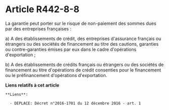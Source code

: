 # Article R442-8-8

La garantie peut porter sur le risque de non-paiement des sommes dues par des entreprises françaises :

a) A des établissements de crédit, des entreprises d'assurance français ou étrangers ou des sociétés de financement  au titre
des cautions, garanties ou contre-garanties émises par eux dans le cadre d'opérations d'exportation ;

b) A des établissements de crédits français ou étrangers ou des sociétés de financement  au titre d'opérations de crédit
consenties pour le financement ou le préfinancement d'opérations d'exportation.

**Liens relatifs à cet article**

	**Liens**:

	  - DEPLACE: Décret n°2016-1701 du 12 décembre 2016 - art. 1
